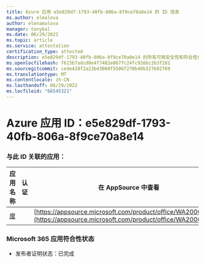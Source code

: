 ```yaml
---
title: Azure 应用 e5e829df-1793-40fb-806a-8f9ce70a8e14 的 ID 信息
ms.author: elmalova
author: elenamalova
manager: tonybal
ms.date: 06/29/2022
ms.topic: article
ms.service: attestation
certification_type: attested
description: e5e829df-1793-40fb-806a-8f9ce70a8e14 的所有可用安全性和符合性信息。
ms.openlocfilehash: f615b7adcd0e4f7482e867fc24fc926bc2b3f281
ms.sourcegitcommit: cede428f2a23bd3060f5506f270b40b327b02769
ms.translationtype: MT
ms.contentlocale: zh-CN
ms.lasthandoff: 06/29/2022
ms.locfileid: "66545321"
---
```

# <a name="azure-app-id-e5e829df-1793-40fb-806a-8f9ce70a8e14"></a>Azure 应用 ID：e5e829df-1793-40fb-806a-8f9ce70a8e14


### <a name="apps-associated-with-this-id"></a>与此 ID 关联的应用：
| **应用名称** | **认证** | **在 AppSource 中查看** |
|--------------|---------------|-----------------------|
| [度](../forward/WA200003252.md) |  | [https://appsource.microsoft.com/product/office/WA200003252](https://appsource.microsoft.com/product/office/WA200003252) |

### <a name="microsoft-365-app-compliance-status"></a>Microsoft 365 应用符合性状态
- 发布者证明状态：已完成
